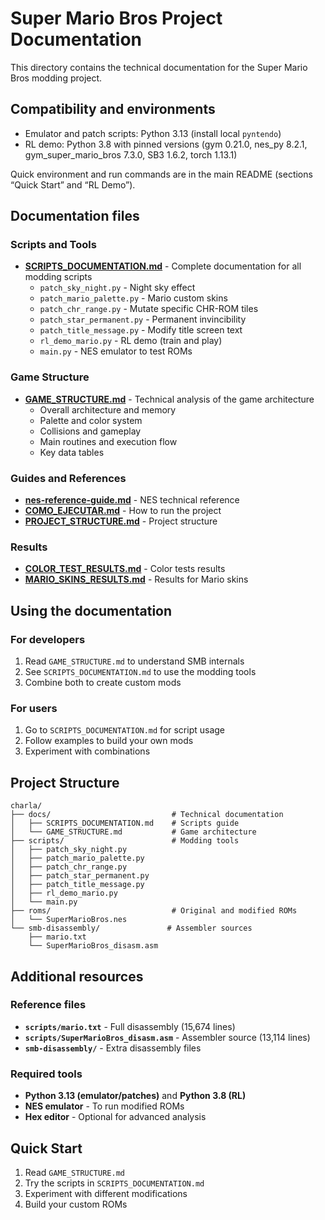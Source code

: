 # Super Mario Bros Project Documentation

This directory contains the technical documentation for the Super Mario Bros modding project.

## Compatibility and environments

- Emulator and patch scripts: Python 3.13 (install local `pyntendo`)
- RL demo: Python 3.8 with pinned versions (gym 0.21.0, nes_py 8.2.1, gym_super_mario_bros 7.3.0, SB3 1.6.2, torch 1.13.1)

Quick environment and run commands are in the main README (sections “Quick Start” and “RL Demo”).

## Documentation files

### Scripts and Tools
- **[SCRIPTS_DOCUMENTATION.md](SCRIPTS_DOCUMENTATION.md)** - Complete documentation for all modding scripts
  - `patch_sky_night.py` - Night sky effect
  - `patch_mario_palette.py` - Mario custom skins
  - `patch_chr_range.py` - Mutate specific CHR-ROM tiles
  - `patch_star_permanent.py` - Permanent invincibility
  - `patch_title_message.py` - Modify title screen text
  - `rl_demo_mario.py` - RL demo (train and play)
  - `main.py` - NES emulator to test ROMs

### Game Structure
- **[GAME_STRUCTURE.md](GAME_STRUCTURE.md)** - Technical analysis of the game architecture
  - Overall architecture and memory
  - Palette and color system
  - Collisions and gameplay
  - Main routines and execution flow
  - Key data tables

### Guides and References
- **[nes-reference-guide.md](nes-reference-guide.md)** - NES technical reference
- **[COMO_EJECUTAR.md](COMO_EJECUTAR.md)** - How to run the project
- **[PROJECT_STRUCTURE.md](PROJECT_STRUCTURE.md)** - Project structure

### Results
- **[COLOR_TEST_RESULTS.md](COLOR_TEST_RESULTS.md)** - Color tests results
- **[MARIO_SKINS_RESULTS.md](MARIO_SKINS_RESULTS.md)** - Results for Mario skins

## Using the documentation

### For developers
1. Read `GAME_STRUCTURE.md` to understand SMB internals
2. See `SCRIPTS_DOCUMENTATION.md` to use the modding tools
3. Combine both to create custom mods

### For users
1. Go to `SCRIPTS_DOCUMENTATION.md` for script usage
2. Follow examples to build your own mods
3. Experiment with combinations

## Project Structure
```
charla/
├── docs/                           # Technical documentation
│   ├── SCRIPTS_DOCUMENTATION.md    # Scripts guide
│   └── GAME_STRUCTURE.md           # Game architecture
├── scripts/                        # Modding tools
│   ├── patch_sky_night.py
│   ├── patch_mario_palette.py
│   ├── patch_chr_range.py
│   ├── patch_star_permanent.py
│   ├── patch_title_message.py
│   ├── rl_demo_mario.py
│   └── main.py
├── roms/                           # Original and modified ROMs
│   └── SuperMarioBros.nes
└── smb-disassembly/               # Assembler sources
    ├── mario.txt
    └── SuperMarioBros_disasm.asm
```

## Additional resources

### Reference files
- **`scripts/mario.txt`** - Full disassembly (15,674 lines)
- **`scripts/SuperMarioBros_disasm.asm`** - Assembler source (13,114 lines)
- **`smb-disassembly/`** - Extra disassembly files

### Required tools
- **Python 3.13 (emulator/patches)** and **Python 3.8 (RL)**
- **NES emulator** - To run modified ROMs
- **Hex editor** - Optional for advanced analysis

## Quick Start

1. Read `GAME_STRUCTURE.md`
2. Try the scripts in `SCRIPTS_DOCUMENTATION.md`
3. Experiment with different modifications
4. Build your custom ROMs

